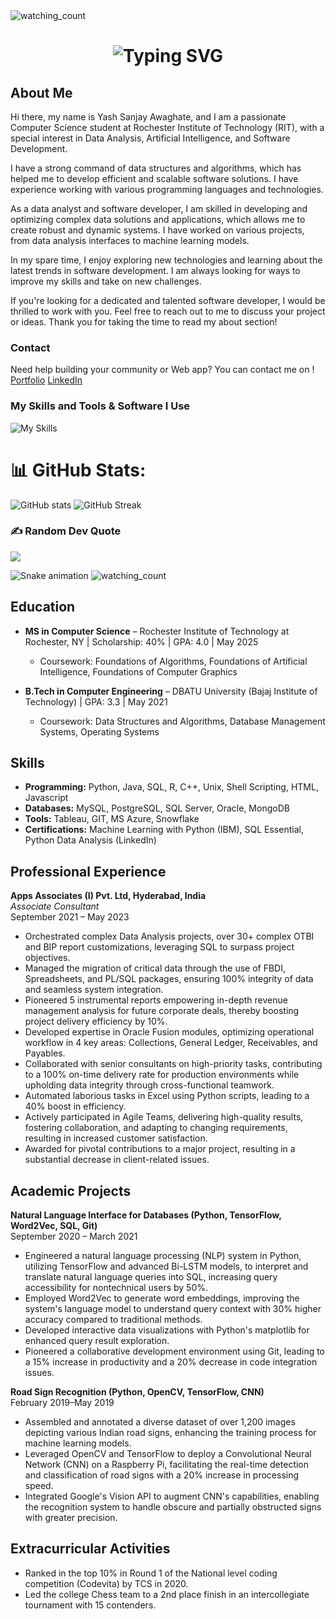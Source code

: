 <!-- Banner -->
<!-- <img align="center" src="https://raw.githubusercontent.com/mahi-19/mahi-19/main/back.png"/></a> -->
<img src="https://minimalistic-wallpaper.demolab.com/?random=3" alt="watching_count" />

<!-- typing effect -->
<h1 align="center"><img src="https://readme-typing-svg.demolab.com?font=Jetbrains+Mono&size=35&duration=3000&pause=1000&color=A4E3F8&center=true&vCenter=true&width=1000&height=40&lines=Hi%2C+I'm+Yash+Sanjay+Awaghate;A+Computer+Science+Graduate+Student;I+love+Data+Analysis+and+AI;Welcome+to+my+Github+Profile!" alt="Typing SVG" /></h1>

<!-- About  -->
## About Me
Hi there, my name is Yash Sanjay Awaghate, and I am a passionate Computer Science student at Rochester Institute of Technology (RIT), with a special interest in Data Analysis, Artificial Intelligence, and Software Development.

I have a strong command of data structures and algorithms, which has helped me to develop efficient and scalable software solutions. I have experience working with various programming languages and technologies.

As a data analyst and software developer, I am skilled in developing and optimizing complex data solutions and applications, which allows me to create robust and dynamic systems. I have worked on various projects, from data analysis interfaces to machine learning models.

In my spare time, I enjoy exploring new technologies and learning about the latest trends in software development. I am always looking for ways to improve my skills and take on new challenges.

If you're looking for a dedicated and talented software developer, I would be thrilled to work with you. Feel free to reach out to me to discuss your project or ideas. Thank you for taking the time to read my about section!

### Contact
Need help building your community or Web app? You can contact me on ! [Portfolio](https://github.com/YashAwaghate) [LinkedIn](https://www.linkedin.com/in/yash-awaghate)

### My Skills and Tools & Software I Use
![My Skills](https://skillicons.dev/icons?i=python,java,html,css,js,react,nodejs,sql,mongodb,postgres,git,github,azure,tableau)

# 📊 GitHub Stats:
![GitHub stats](https://github-readme-stats.vercel.app/api?username=YashAwaghate&count_private=true&show_icons=true&title_color=57cdf1&text_color=ffffff&icon_color=57cdf1&border_color=0d1117&bg_color=0d1117)
![GitHub Streak](https://streak-stats.demolab.com/?user=YashAwaghate&background=0d1117&border=0d1117&stroke=57cdf1&ring=57cdf1&fire=57cdf1&currStreakNum=57cdf1&sideNums=57cdf1&currStreakLabel=57cdf1&sideLabels=57cdf1&dates=ffffff)

### ✍️ Random Dev Quote
![](https://quotes-github-readme.vercel.app/api?type=horizontal&theme=dark)

![Snake animation](https://github.com/YashAwaghate/YashAwaghate/blob/output/github-user-contribution.svg)
<img src="https://komarev.com/ghpvc/?username=YashAwaghate&color=brightgreen" alt="watching_count" />

## Education
- **MS in Computer Science** – Rochester Institute of Technology at Rochester, NY | Scholarship: 40% | GPA: 4.0 | May 2025
  - Coursework: Foundations of Algorithms, Foundations of Artificial Intelligence, Foundations of Computer Graphics

- **B.Tech in Computer Engineering** – DBATU University (Bajaj Institute of Technology) | GPA: 3.3 | May 2021
  - Coursework: Data Structures and Algorithms, Database Management Systems, Operating Systems

## Skills
- **Programming:** Python, Java, SQL, R, C++, Unix, Shell Scripting, HTML, Javascript
- **Databases:** MySQL, PostgreSQL, SQL Server, Oracle, MongoDB
- **Tools:** Tableau, GIT, MS Azure, Snowflake
- **Certifications:** Machine Learning with Python (IBM), SQL Essential, Python Data Analysis (LinkedIn)

## Professional Experience
**Apps Associates (I) Pvt. Ltd, Hyderabad, India**  
*Associate Consultant*  
September 2021 – May 2023
- Orchestrated complex Data Analysis projects, over 30+ complex OTBI and BIP report customizations, leveraging SQL to surpass project objectives.
- Managed the migration of critical data through the use of FBDI, Spreadsheets, and PL/SQL packages, ensuring 100% integrity of data and seamless system integration.
- Pioneered 5 instrumental reports empowering in-depth revenue management analysis for future corporate deals, thereby boosting project delivery efficiency by 10%.
- Developed expertise in Oracle Fusion modules, optimizing operational workflow in 4 key areas: Collections, General Ledger, Receivables, and Payables.
- Collaborated with senior consultants on high-priority tasks, contributing to a 100% on-time delivery rate for production environments while upholding data integrity through cross-functional teamwork.
- Automated laborious tasks in Excel using Python scripts, leading to a 40% boost in efficiency.
- Actively participated in Agile Teams, delivering high-quality results, fostering collaboration, and adapting to changing requirements, resulting in increased customer satisfaction.
- Awarded for pivotal contributions to a major project, resulting in a substantial decrease in client-related issues.

## Academic Projects
**Natural Language Interface for Databases (Python, TensorFlow, Word2Vec, SQL, Git)**  
September 2020 – March 2021
- Engineered a natural language processing (NLP) system in Python, utilizing TensorFlow and advanced Bi-LSTM models, to interpret and translate natural language queries into SQL, increasing query accessibility for nontechnical users by 50%.
- Employed Word2Vec to generate word embeddings, improving the system's language model to understand query context with 30% higher accuracy compared to traditional methods.
- Developed interactive data visualizations with Python's matplotlib for enhanced query result exploration.
- Pioneered a collaborative development environment using Git, leading to a 15% increase in productivity and a 20% decrease in code integration issues.

**Road Sign Recognition (Python, OpenCV, TensorFlow, CNN)**  
February 2019–May 2019
- Assembled and annotated a diverse dataset of over 1,200 images depicting various Indian road signs, enhancing the training process for machine learning models.
- Leveraged OpenCV and TensorFlow to deploy a Convolutional Neural Network (CNN) on a Raspberry Pi, facilitating the real-time detection and classification of road signs with a 20% increase in processing speed.
- Integrated Google's Vision API to augment CNN's capabilities, enabling the recognition system to handle obscure and partially obstructed signs with greater precision.

## Extracurricular Activities
- Ranked in the top 10% in Round 1 of the National level coding competition (Codevita) by TCS in 2020.
- Led the college Chess team to a 2nd place finish in an intercollegiate tournament with 15 contenders.
